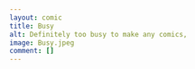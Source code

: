 ```yaml
---
layout: comic
title: Busy
alt: Definitely too busy to make any comics,
image: Busy.jpeg
comment: []
---
```

